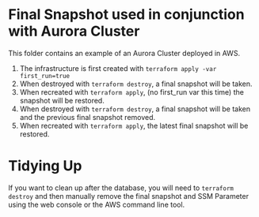 # Final Snapshot used in conjunction with Aurora Cluster

This folder contains an example of an Aurora Cluster deployed in AWS.

1. The infrastructure is first created with `terraform apply -var first_run=true`
1. When destroyed with `terraform destroy`, a final snapshot will be taken.
2. When recreated with `terraform apply`, (no first_run var this time) the snapshot will be restored.
3. When destroyed with `terraform destroy`, a final snapshot will be taken and the previous final snapshot removed.
4. When recreated with `terraform apply`, the latest final snapshot will be restored.   

# Tidying Up
If you want to clean up after the database, you will need to `terraform destroy` and then manually remove the final
snapshot and SSM Parameter using the web console or the AWS command line tool.